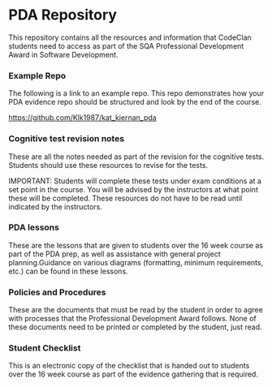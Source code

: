 # PDA Repository

This repository contains all the resources and information that CodeClan students need to access as part of the SQA Professional Development Award in Software Development.

### Example Repo

The following is a link to an example repo. This repo demonstrates how your PDA evidence repo should be structured and look by the end of the course. 

https://github.com/Klk1987/kat_kiernan_pda

### Cognitive test revision notes 

These are all the notes needed as part of the revision for the cognitive tests. Students should use these resources to revise for the tests.

IMPORTANT: Students will complete these tests under exam conditions at a set point in the course. You will be advised by the instructors at what point these will be completed. These resources do not have to be read until indicated by the instructors.

### PDA lessons

These are the lessons that are given to students over the 16 week course as part of the PDA prep, as well as assistance with general project planning.Guidance on various diagrams (formatting, minimum requirements, etc.) can be found in these lessons.

### Policies and Procedures

These are the documents that must be read by the student in order to agree with processes that the Professional Development Award follows. None of these documents need to be printed or completed by the student, just read.

### Student Checklist

This is an electronic copy of the checklist that is handed out to students over the 16 week course as part of the evidence gathering that is required. 




